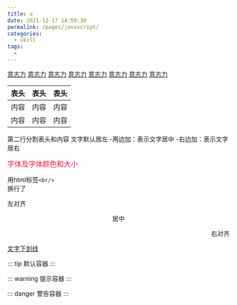```yaml
---
title: a
date: 2021-12-17 14:59:30
permalink: /pages/javascript/
categories:
  - skill
tags:
  - 
---
```

[意志力](/bar/three/)
[意志力](/bar/three/)
[意志力](/bar/three/)
[意志力](/bar/three/)
[意志力](/bar/three/)
[意志力](/bar/three/)
[意志力](/bar/three/)
[意志力](/bar/three/)

|表头|表头|表头|
|-|:-:|-:|
|内容|内容|内容|
|内容|内容|内容|

第二行分割表头和内容
文字默认居左
-两边加：表示文字居中
-右边加：表示文字居右

<font face="微软雅黑" color="#ea163f" size="3">字体及字体颜色和大小</font>

用html标签`<br/>`<br/>换行了

<p align="left">左对齐</p>
<p align="center">居中</p>
<p align="right">右对齐</p>

<u>文字下划线</u>

::: tip
默认容器
:::

::: warning
提示容器
:::

::: danger
警告容器
:::